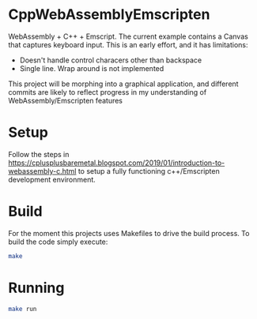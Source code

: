 # CppWebAssemblyEmscripten

WebAssembly + C++ + Emscript. The current example contains a Canvas that captures keyboard input. This is an early effort, and it has limitations:

* Doesn't handle control characers other than backspace
* Single line. Wrap around is not implemented

This project will be morphing into a graphical application, and different commits are likely to reflect progress in my understanding of WebAssembly/Emscripten features

# Setup

Follow the steps in https://cplusplusbaremetal.blogspot.com/2019/01/introduction-to-webassembly-c.html to setup a fully functioning c++/Emscripten development environment.

# Build

For the moment this projects uses Makefiles to drive the build process. To build the code simply execute:

```bash
make
```

# Running

```bash
make run
```
